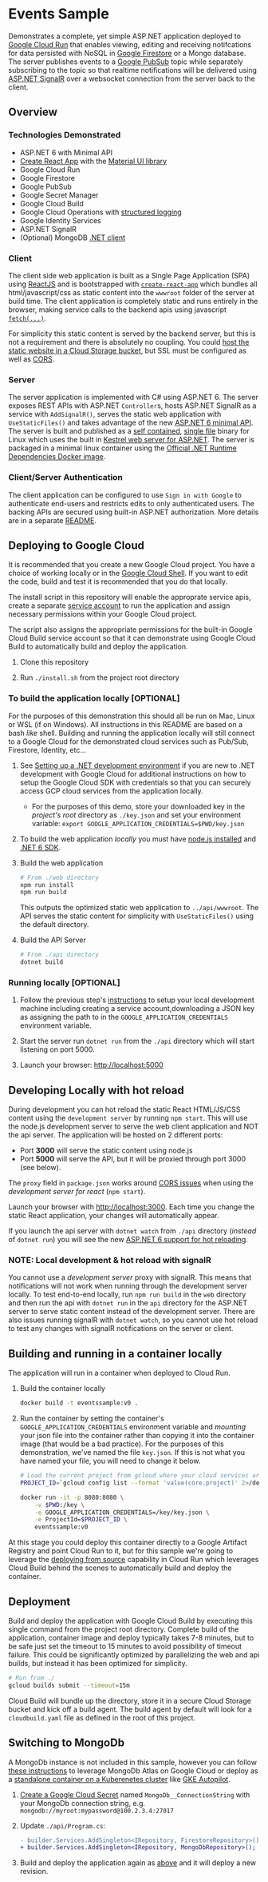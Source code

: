 # Events Sample

Demonstrates a complete, yet simple ASP.NET application deployed to [Google Cloud Run](https://cloud.google.com/run/docs/) that enables viewing, editing and receiving notifcations for data persisted with NoSQL in [Google Firestore](https://cloud.google.com/firestore#section-4) or a Mongo database.  The server publishes events to a [Google PubSub](https://cloud.google.com/pubsub#section-5) topic while separately subscribing to the topic so that realtime notifications will be delivered using [ASP.NET SignalR](https://dotnet.microsoft.com/apps/aspnet/signalr) over a websocket connection from the server back to the client.

## Overview
### Technologies Demonstrated

* ASP.NET 6 with Minimal API
* [Create React App](https://github.com/facebook/create-react-app) with the [Material UI library](https://mui.com/)
* Google Cloud Run
* Google Firestore
* Google PubSub
* Google Secret Manager 
* Google Cloud Build
* Google Cloud Operations with [structured logging](https://cloud.google.com/logging/docs/structured-logging)
* Google Identity Services
* ASP.NET SignalR
* (Optional) MongoDB [.NET client](https://docs.microsoft.com/en-us/aspnet/core/tutorials/first-mongo-app?view=aspnetcore-6.0&tabs=visual-studio-code) 

### Client
The client side web application is built as a Single Page Application (SPA) using [ReactJS](https://reactjs.org) and is bootstrapped with [`create-react-app`](https://create-react-app.dev/) which bundles all html/javascript/css as static content into the `wwwroot` folder of the server at build time.  The client application is completely static and runs entirely in the browser, making service calls to the backend apis using javascript [`fetch(...)`](https://developer.mozilla.org/en-US/docs/Web/API/Fetch_API/Using_Fetch).  

For simplicity this static content is served by the backend server, but this is not a requirement and there is absolutely no coupling.  You could [host the static website in a Cloud Storage bucket](https://cloud.google.com/storage/docs/hosting-static-website), but SSL must be configured as well as [CORS](https://developer.mozilla.org/en-US/docs/Web/HTTP/CORS).

### Server

The server application is implemented with C# using ASP.NET 6.  The server exposes REST APIs with ASP.NET `Controller`s, hosts ASP.NET SignalR as a service with `AddSignalR()`, serves the static web application with `UseStaticFiles()` and takes advantage of the new [ASP.NET 6 minimal API](https://docs.microsoft.com/en-us/aspnet/core/fundamentals/minimal-apis?view=aspnetcore-6.0).  The server is built and published as a [self contained](https://docs.microsoft.com/en-us/dotnet/core/deploying/), [single file](https://docs.microsoft.com/en-us/dotnet/core/deploying/single-file) binary for Linux which uses the built in [Kestrel web server for ASP.NET](https://docs.microsoft.com/en-us/aspnet/core/fundamentals/servers/kestrel?view=aspnetcore-6.0).  The server is packaged in a minimal linux container using the [Official .NET Runtime Dependencies Docker image](https://hub.docker.com/_/microsoft-dotnet-runtime-deps/).

### Client/Server Authentication
The client application can be configured to use `Sign in with Google` to authenticate end-users and restricts edits to only authenticated users.  The backing APIs are secured using built-in ASP.NET authorization.  More details are in a separate [README](./README-auth.md).

## Deploying to Google Cloud

It is recommended that you create a new Google Cloud project.  You have a choice of working locally or in the [Google Cloud Shell](https://console.cloud.google.com/home/dashboard?cloudshell=true). If you want to edit the code, build and test it is recommended that you do that locally.

The install script in this repository will enable the approprate service apis, create a separate [service account](https://cloud.google.com/iam/docs/service-accounts) to run the application and assign necessary permissions within your Google Cloud project.  

The script also assigns the appropriate permissions for the built-in Google Cloud Build service account so that it can demonstrate using Google Cloud Build to automatically build and deploy the application.

1. Clone this repository

1. Run `./install.sh` from the project root directory

### To build the application locally [OPTIONAL]
For the purposes of this demonstration this should all be run on Mac, Linux or WSL (if on Windows).  All instructions in this README are based on a bash _like_ shell.  Building and running the application locally will still connect to a Google Cloud for the demonstrated cloud services such as Pub/Sub, Firestore, Identity, etc...

1. See [Setting up a .NET development environment](https://cloud.google.com/dotnet/docs/setup) if you are new to .NET development with Google Cloud for additional instructions on how to setup the Google Cloud SDK with credentials so that you can securely access GCP cloud services from the application locally.
    * For the purposes of this demo, store your downloaded key in the *project's root* directory as `./key.json` and set your environment variable: `export GOOGLE_APPLICATION_CREDENTIALS=$PWD/key.json`

1. To build the web application _locally_ you must have [node.js installed](https://nodejs.org/en/download/) and [.NET 6 SDK](https://dotnet.microsoft.com/download/dotnet/6.0).  

1. Build the web application
    ```bash
    # From ./web directory
    npm run install
    npm run build
    ```
    This outputs the optimized static web application to `../api/wwwroot`.  The API serves the static content for simplicity with `UseStaticFiles()` using the default directory.

1. Build the API Server
    ```bash
    # From ./api directory
    dotnet build
    ```

### Running locally [OPTIONAL]
1. Follow the previous step's [instructions](https://cloud.google.com/dotnet/docs/setup) to setup your local development machine including creating a service account,downloading a JSON key as assigning the path to in the `GOOGLE_APPLICATION_CREDENTIALS` environment variable.

1. Start the server run `dotnet run` from the `./api` directory which will start listening on port 5000.

1. Launch your browser: [http://localhost:5000](http://localhost:5000)

## Developing Locally with hot reload
During development you can hot reload the static React HTML/JS/CSS content using the `development server` by running `npm start`.  This will use the node.js development server to serve the web client application and NOT the api server.  The application will be hosted on 2 different ports:

* Port **3000** will serve the static content using node.js
* Port **5000** will serve the API, but it will be proxied through port 3000 (see below).

The `proxy` field in `package.json` works around [CORS issues](https://create-react-app.dev/docs/proxying-api-requests-in-development/) when using the *development server for react* (`npm start`).

Launch your browser with [http://localhost:3000](http://localhost:3000).  Each time you change the static React application, your changes will automatically appear.

If you launch the api server with `dotnet watch` from `./api` directory (_instead_ of `dotnet run`) you will see the new [ASP.NET 6 support for hot reloading](https://devblogs.microsoft.com/dotnet/introducing-net-hot-reload/).  

### NOTE: Local development & hot reload with signalR
You cannot use a *development server* proxy with signalR. This means that notifications will not work when running through the development server locally.  To test end-to-end locally, run `npm run build` in the `web` directory and then run the api with `dotnet run` in the `api` directory for the ASP.NET server to serve static content instead of the development server.  There are also issues running signalR with `dotnet watch`, so you cannot use hot reload to test any changes with signalR notifications on the server or client.

## Building and running in a container locally

The application will run in a container when deployed to Cloud Run.  

1. Build the container locally
    ```bash
    docker build -t eventssample:v0 .
    ```

1. Run the container by setting the container's `GOOGLE_APPLICATION_CREDENTIALS` environment variable and _mounting_ your json file into the container rather than copying it into the container image (that would be a bad practice).  For the purposes of this demonstration, we've named the file `key.json`.  If this is not what you have named your file, you will need to change it below.
    ```bash
    # Load the current project from gcloud where your cloud services are deployed
    PROJECT_ID=`gcloud config list --format 'value(core.project)' 2>/dev/null`

    docker run -it -p 8080:8080 \
        -v $PWD:/key \
        -e GOOGLE_APPLICATION_CREDENTIALS=/key/key.json \
        -e ProjectId=$PROJECT_ID \
        eventssample:v0
    ```    

At this stage you could deploy this container directly to a Google Artifact Registry and point Cloud Run to it, but for this sample we're going to leverage the [deploying from source](https://cloud.google.com/run/docs/deploying-source-code) capability in Cloud Run which leverages Cloud Build behind the scenes to automatically build and deploy the container.

## Deployment

Build and deploy the application with Google Cloud Build by executing this single command from the project root directory.  Complete build of the application, container image and deploy typically takes 7-8 minutes, but to be safe just set the timeout to 15 minutes to avoid possibility of timeout failure.  This could be significantly optimized by parallelizing the web and api builds, but instead it has been optimized for simplicity.
```bash
# Run from ./
gcloud builds submit --timeout=15m
```

Cloud Build will bundle up the directory, store it in a secure Cloud Storage bucket and kick off a build agent.  The build agent by default will look for a `cloudbuild.yaml` file as defined in the root of this project.  

## Switching to MongoDb
A MongoDb instance is not included in this sample, however you can follow [these instructions](https://www.mongodb.com/cloud/atlas/mongodb-google-cloud) to leverage MongoDb Atlas on Google Cloud or deploy as a [standalone container on a Kuberenetes cluster](https://docs.mongodb.com/kubernetes-operator/master/tutorial/deploy-standalone/) like [GKE Autopilot](https://cloud.google.com/kubernetes-engine/docs/how-to/creating-an-autopilot-cluster).

1. [Create a Google Cloud Secret](https://cloud.google.com/sdk/gcloud/reference/secrets/create) named `MongoDb__ConnectionString` with your MongoDb connection string, e.g. `mongodb://myroot:mypassword@100.2.3.4:27017` 

1. Update `./api/Program.cs`:
    ```diff
    - builder.Services.AddSingleton<IRepository, FirestoreRepository>();
    + builder.Services.AddSingleton<IRepository, MongoDbRepository>();
    ```

1. Build and deploy the application again as [above](#Deployment) and it will deploy a new revision.

